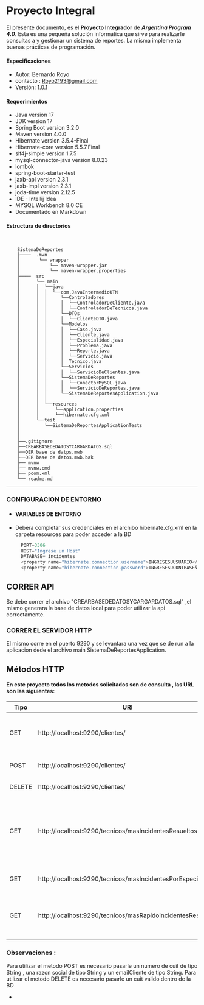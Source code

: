 # Proyecto Integral 

El presente documento, es el **Proyecto Integrador** de ***Argentina Program 4.0***. Esta es una pequeña solución informática que sirve para realizarle consultas a y gestionar un sistema de reportes.
La misma implementa buenas prácticas de programación.

#### Especificaciones
- Autor: Bernardo Royo
- contacto : Royo2193@gmail.com
- Versión: 1.0.1

#### Requerimientos
- Java version 17
- JDK version 17
- Spring Boot  version 3.2.0
- Maven version 4.0.0
- Hibernate version 3.5.4-Final
- Hibernate-core version 5.5.7.Final
- slf4j-simple version 1.7.5
- mysql-connector-java version 8.0.23
- lombok
- spring-boot-starter-test
- jaxb-api version 2.3.1
- jaxb-impl version 2.3.1
- joda-time version 2.12.5
- IDE - Intellij Idea
- MYSQL Workbench 8.0 CE
- Documentado en Markdown



#### Estructura de directorios
``` tree


    SistemaDeReportes
    ├────  .mvn
    │       └── wrapper
    │           └── maven-wrapper.jar
    │           └── maven-wrapper.properties
    ├────  src
    │      └── main
    │      │  └──java
    │      │  │  └──com.JavaIntermedioUTN
    │      │  │     └──Controladores
    │      │  │     │  └──ControladorDeCliente.java
    │      │  │     │  └──ControladorDeTecnicos.java
    │      │  │     └──DTOs
    │      │  │     │  └──ClienteDTO.java
    │      │  │     └──Modelos
    │      │  │     │  └──Caso.java
    │      │  │     │  └──Cliente.java
    │      │  │     │  └──Especialidad.java
    │      │  │     │  └──Problema.java
    │      │  │     │  └──Reporte.java
    │      │  │     │  └──Servicio.java
    │      │  │     │  Tecnico.java
    │      │  │     └──Servicios
    │      │  │     │  └──ServicioDeClientes.java
    │      │  │     └──SistemaDeReportes
    │      │  │     │  └──ConectorMySQL.java
    │      │  │     │  └──ServicioDeReportes.java
    │      │  │     └──SistemaDeReportesApplication.java
    │      │  │       
    │      │  └──resources
    │      │      └──application.properties
    │      │      └──hibernate.cfg.xml
    │      └──test
    │         └──SistemaDeReportesApplicationTests
    │   
    │
    ├──.gitignore
    ├──CREARBASEDEDATOSYCARGARDATOS.sql
    ├──DER base de datps.mwb
    ├──DER base de datos.mwb.bak
    ├── mvnw
    ├── mvnw.cmd
    ├── poom.xml
    └── readme.md
```

---
### CONFIGURACION DE ENTORNO
- #### VARIABLES DE ENTORNO
- Debera completar sus credenciales en el archibo hibernate.cfg.xml en la carpeta resources para poder acceder a la BD
  ``` js
    PORT=3306
    HOST="Ingrese un Host"
    DATABASE= incidentes
    <property name="hibernate.connection.username">INGRESESUUSUARIO</property>
    <property name="hibernate.connection.password">INGRESESUCONTRASEÑA</property>
  
  ```





## CORRER API
Se debe correr el archivo "CREARBASEDEDATOSYCARGARDATOS.sql" ,el mismo generara la base de datos local para poder utilizar la api correctamente.


### CORRER EL SERVIDOR HTTP
   El mismo corre en el puerto 9290 y se levantara una vez que se de run a la aplicacion dede el archivo main SistemaDeReportesApplication.



## Métodos HTTP
#### En este proyecto todos los metodos solicitados son de consulta , las URL son las siguientes:

| Tipo   | URI                                                | Descripción                   |
|--------|----------------------------------------------------|-------------------------------|
| GET    | http://localhost:9290/clientes/                     | Servirá información de todas las categorías existentes |
| POST   | http://localhost:9290/clientes/                     | Crea una nueva entidad        |
| DELETE | http://localhost:9290/clientes/       | Elimina un Cliente            |
| GET    | http://localhost:9290/tecnicos/masIncidentesResueltos | Filtra Tecnicos que resolvieron mas incidentes en "x" cantidad de dias |
| GET    | http://localhost:9290/tecnicos/masIncidentesPorEspecialidad | Filtra por dias y expecilidad |
| GET    |http://localhost:9290/tecnicos/masRapidoIncidentesResueltos | Filtra por Velocidad de un tecnico  para resolver problemas|






### Observaciones :
Para utilizar el metodo POST es necesario pasarle un numero de cuit de tipo String , una razon social de tipo String y un emailCliente de tipo String.
Para utilizar el metodo DELETE es necesario pasarle un cuit valido dentro de la BD

-

 
